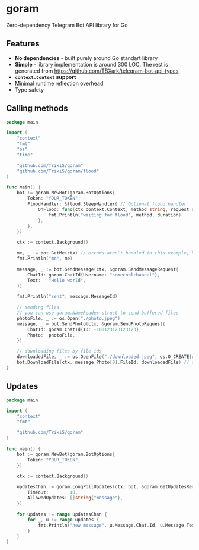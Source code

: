 # goram

Zero-dependency Telegram Bot API library for Go

## Features

- **No dependencies** - built purely around Go standart library
- **Simple** - library implementation is around 300 LOC. The rest is generated from <https://github.com/TBXark/telegram-bot-api-types>
- **`context.Context` support**
- Minimal runtime reflection overhead
- Type safety

## Calling methods

```Go
package main

import (
    "context"
    "fmt"
    "os"
    "time"

    "github.com/TrixiS/goram"
    "github.com/TrixiS/goram/flood"
)

func main() {
    bot := goram.NewBot(goram.BotOptions{
        Token: "YOUR_TOKEN",
        FloodHandler: &flood.SleepHandler{ // Optional flood handler
            OnFlood: func(ctx context.Context, method string, request any, duration time.Duration) {
                fmt.Println("waiting for flood", method, duration)
            },
        },
    })

    ctx := context.Background()

    me, _ := bot.GetMe(ctx) // errors aren't handled in this example, but you should do it
    fmt.Println("me", me)

    message, _ := bot.SendMessage(ctx, &goram.SendMessageRequest{
        ChatId: goram.ChatId{Username: "somecoolchannel"},
        Text:   "Hello world",
    })

    fmt.Println("sent", message.MessageId)

    // sending files
    // you can use goram.NameReader struct to send buffered files
    photoFile, _ := os.Open("./photo.jpeg")
    message, _ = bot.SendPhoto(ctx, &goram.SendPhotoRequest{
        ChatId: goram.ChatId{ID: -100123123123123},
        Photo:  photoFile,
    })

    // downloading files by file ids
    downloadedFile, _ := os.OpenFile("./downloaded.jpeg", os.O_CREATE|os.O_WRONLY, 0o660)
    bot.DownloadFile(ctx, message.Photo[0].FileId, downloadedFile) // accepts io.Writer
}
```

## Updates

```Go
package main

import (
    "context"
    "fmt"

    "github.com/TrixiS/goram"
)

func main() {
    bot := goram.NewBot(goram.BotOptions{
        Token: "YOUR_TOKEN",
    })

    ctx := context.Background()

    updatesChan := goram.LongPollUpdates(ctx, bot, &goram.GetUpdatesRequest{
        Timeout:        10,
        AllowedUpdates: []string{"message"},
    })

    for updates := range updatesChan {
        for _, u := range updates {
            fmt.Println("new message", u.Message.Chat.Id, u.Message.Text)
        }
    }
}
```
